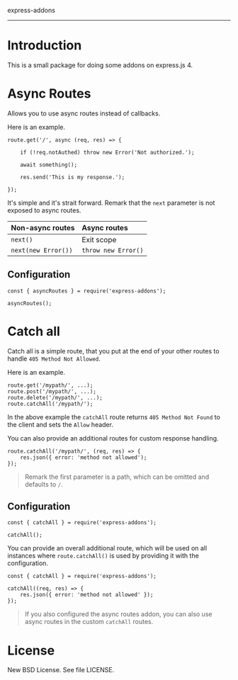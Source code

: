 express-addons

----

# Introduction

This is a small package for doing some addons on express.js 4.

# Async Routes

Allows you to use async routes instead of callbacks.

Here is an example.

    route.get('/', async (req, res) => {
        
        if (!req.notAuthed) throw new Error('Not authorized.');
        
        await something();
        
        res.send('This is my response.');
        
    });

It's simple and it's strait forward. Remark that the `next` parameter is not exposed to async routes.

| Non-async routes | Async routes |
|:-----------|:-----|
| `next()` | Exit scope |
| `next(new Error())` | `throw new Error()` |

## Configuration

    const { asyncRoutes } = require('express-addons');
    
    asyncRoutes();

# Catch all

Catch all is a simple route, that you put at the end of your other routes to handle `405 Method Not Allowed`.

Here is an example.

    route.get('/mypath/', ...);
    route.post('/mypath/', ...);
    route.delete('/mypath/', ...);
    route.catchAll('/mypath/');

In the above example the `catchAll` route returns `405 Method Not Found` to the client and sets the `Allow` header.

You can also provide an additional routes for custom response handling.

    route.catchAll('/mypath/', (req, res) => {
        res.json({ error: 'method not allowed');
    });

> Remark the first parameter is a path, which can be omitted and defaults to `/`.

## Configuration

    const { catchAll } = require('express-addons');
    
    catchAll();

You can provide an overall additional route, which will be used on all instances where `route.catchAll()` is used by providing it with the configuration.

    const { catchAll } = require('express-addons');
    
    catchAll((req, res) => {
        res.json({ error: 'method not allowed' });
    });

> If you also configured the async routes addon, you can also use async routes in the custom `catchAll` routes.

# License

New BSD License. See file LICENSE.
